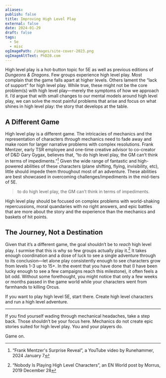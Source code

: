 ```yaml
---
aliases: 
publish: false
title: Improving High Level Play
external: false
date: 2024-01-29
draft: false
tags:
  - 5e
  - misc
ogImagePath: /images/site-cover-2023.png
ogImageAltText: PhD20.com
---
```


High level play is a hot-button topic for 5E as well as previous editions of *Dungeons & Dragons*. Few groups experience high level play. Most complain that the game falls apart at higher levels. Others lament the “lack of support” for high level play. While true, these might not be the core problem(s) with high level play—merely the symptoms of how we approach it. I’d argue that with small changes to our mental models around high level play, we can solve the most painful problems that arise and focus on what shines in high level play: the story that develops at the table.

## A Different Game

High level play is a different game. The intricacies of mechanics and the representation of characters *through* mechanics need to fade away and make room for larger narrative problems with complex resolutions. Frank Mentzer, early TSR employee and one-time creative advisor to co-creator of D&D Gary Gygax, believes that, “to do high level play, the GM can’t think in terms of impediments.”[^1] Given the wide range of fantastic and high-powered abilities of these characters (plane shifting, flying, invisibility, etc), little should impede them throughout most of an adventure. These abilities are best showcased in overcoming challenges/impediments in the mid-tiers of 5E.

> to do high level play, the GM can’t think in terms of impediments.

High level play should be focused on complex problems with world-shaking repercussions, moral quandaries with no right answers, and epic battles that are more about the story and the experience than the mechanics and baskets of hit points.

## The Journey, Not a Destination

Given that it’s a different game, the goal shouldn’t be to *reach* high level play. I surmise that this is why so few groups actually play it.[^2] It takes enough coordination and a dose of luck to see a single adventure through to its conclusion—let alone play consistently enough to see characters grow from levels 1-3 up to 15+. In the event that you have done that (I have been lucky enough to see a few campaigns reach this milestone), it often feels a bit odd. Without some forethought, you might notice that only a few weeks or months passed in the game world while your characters went from farmhands to killing Orcus.

If you want to play high level 5E, start there. Create high level characters and run a high level adventure.

---

If you find yourself wading through mechanical headaches, take a step back. Those shouldn’t be your focus here. Mechanics do not create epic stories suited for high level play. You and your players do.

Game on.

[^1]: “Frank Mentzer's Surprise Reveal”, a YouTube video by Runehammer, 2024 January 7
[^2]: “Nobody Is Playing High Level Characters”, an EN World post by Morrus, 2019 December 28
